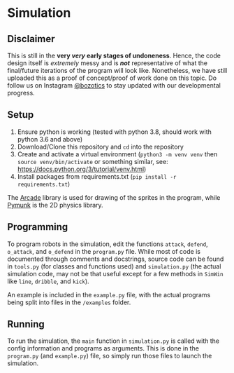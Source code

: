 # Simulation

## Disclaimer

<!-- TODO: Update this maybe -->
This is still in the **very *very* early stages of undoneness**. Hence, the code design itself is *extremely* messy and is ***not*** representative of what the final/future iterations of the program will look like.
Nonetheless, we have still uploaded this as a proof of concept/proof of work done on this topic. Do follow us on Instagram [@bozotics](https://www.instagram.com/bozotics/) to stay updated with our developmental progress.

## Setup

1. Ensure python is working (tested with python 3.8, should work with python 3.6 and above)
2. Download/Clone this repository and `cd` into the repository
3. Create and activate a virtual environment (`python3 -m venv venv` then `source venv/bin/activate` or something similar, see: https://docs.python.org/3/tutorial/venv.html)
4. Install packages from requirements.txt (`pip install -r requirements.txt`)

The [Arcade](https://arcade.academy/) library is used for drawing of the sprites in the program, while [Pymunk](http://www.pymunk.org/en/latest/) is the 2D physics library.

## Programming

To program robots in the simulation, edit the functions `attack`, `defend`, `o_attack`, and `o_defend` in the `program.py` file.
While most of code is documented through comments and docstrings, source code can be found in `tools.py` (for classes and functions used) and `simulation.py` (the actual simulation code, may not be that useful except for a few methods in `SimWin` like `line`, `dribble`, and `kick`).

An example is included in the `example.py` file, with the actual programs being split into files in the `/examples` folder.

## Running

To run the simulation, the `main` function in `simulation.py` is called with the config information and programs as arguments. This is done in the `program.py` (and `example.py`) file, so simply run those files to launch the simulation.
